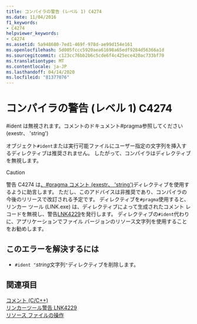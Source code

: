 ```yaml
---
title: コンパイラの警告 (レベル 1) C4274
ms.date: 11/04/2016
f1_keywords:
- C4274
helpviewer_keywords:
- C4274
ms.assetid: 5a948680-7ed1-469f-978d-ae99d154e161
ms.openlocfilehash: 5d005fccc5920aea61698a65edf9284d56366a1d
ms.sourcegitcommit: c123cc76bb2b6c5cde6f4c425ece420ac733bf70
ms.translationtype: MT
ms.contentlocale: ja-JP
ms.lasthandoff: 04/14/2020
ms.locfileid: "81377076"
---
```

# <a name="compiler-warning-level-1-c4274"></a>コンパイラの警告 (レベル 1) C4274

\#ident は無視されます。コメントのドキュメント#pragma参照してください(exestr、 'string')

オブジェクト`#ident`または実行可能ファイルにユーザー指定の文字列を挿入するディレクティブは推奨されません。 したがって、コンパイラはディレクティブを無視します。

> [!CAUTION]
> 警告 C4274 は[、#pragma コメント (exestr、 'string')](../../preprocessor/comment-c-cpp.md)ディレクティブを使用するように助言します。 ただし、このアドバイスは非推奨であり、コンパイラの今後のリリースで改訂される予定です。 ディレクティブを`#pragma`使用すると、リンカー ツール (LINK.exe) は、ディレクティブによって生成されたコメント レコードを無視し、警告[LNK4229](../../error-messages/tool-errors/linker-tools-warning-lnk4229.md)を発行します。 ディレクティブの`#ident`代わりに、アプリケーションでファイル バージョンのリソース文字列を使用することをお勧めします。

## <a name="to-correct-this-error"></a>このエラーを解決するには

- `#ident "`*string*文字列`"`ディレクティブを削除します。

## <a name="see-also"></a>関連項目

[コメント (C/C++)](../../preprocessor/comment-c-cpp.md)<br/>
[リンカーツール警告 LNK4229](../../error-messages/tool-errors/linker-tools-warning-lnk4229.md)<br/>
[リソース ファイルの操作](../../windows/working-with-resource-files.md)
